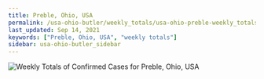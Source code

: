 ```yaml
---
title: Preble, Ohio, USA
permalink: /usa-ohio-butler/weekly_totals/usa-ohio-preble-weekly_totals.html
last_updated: Sep 14, 2021
keywords: ["Preble, Ohio, USA", "weekly totals"]
sidebar: usa-ohio-butler_sidebar
---
```


![Weekly Totals of Confirmed Cases for Preble, Ohio, USA](/covid_tracker/images/graphs/usa-ohio-preble-weekly_totals_graph.png)
